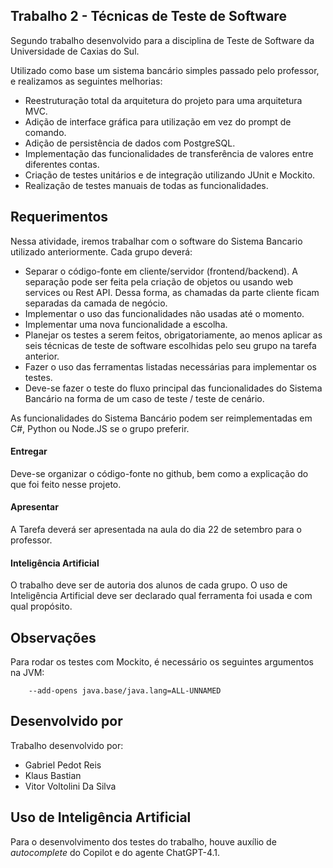 ## Trabalho 2 - Técnicas de Teste de Software

Segundo trabalho desenvolvido para a disciplina de Teste de Software da Universidade de Caxias do Sul.

Utilizado como base um sistema bancário simples passado pelo professor, e realizamos as seguintes melhorias:

- Reestruturação total da arquitetura do projeto para uma arquitetura MVC.
- Adição de interface gráfica para utilização em vez do prompt de comando.
- Adição de persistência de dados com PostgreSQL.
- Implementação das funcionalidades de transferência de valores entre diferentes contas.
- Criação de testes unitários e de integração utilizando JUnit e Mockito.
- Realização de testes manuais de todas as funcionalidades.

## Requerimentos

Nessa atividade, iremos trabalhar com o software do Sistema Bancario utilizado anteriormente. Cada grupo deverá:

- Separar o código-fonte em cliente/servidor (frontend/backend). A separação pode ser feita pela criação de objetos ou usando web services ou Rest API. Dessa forma, as chamadas da parte cliente ficam separadas da camada de negócio.
- Implementar o uso das funcionalidades não usadas até o momento.
- Implementar uma nova funcionalidade a escolha.
- Planejar os testes a serem feitos, obrigatoriamente, ao menos aplicar as seis técnicas de teste de software escolhidas pelo seu grupo na tarefa anterior.
- Fazer o uso das ferramentas listadas necessárias para implementar os testes.
- Deve-se fazer o teste do fluxo principal das funcionalidades do Sistema Bancário na forma de um caso de teste / teste de cenário.

As funcionalidades do Sistema Bancário podem ser reimplementadas em C#, Python ou Node.JS se o grupo preferir.

#### Entregar

Deve-se organizar o código-fonte no github, bem como a explicação do que foi feito nesse projeto.

#### Apresentar

A Tarefa deverá ser apresentada na aula do dia 22 de setembro para o professor.

#### Inteligência Artificial

O trabalho deve ser de autoria dos alunos de cada grupo. O uso de Inteligência Artificial deve ser declarado qual ferramenta foi usada e com qual propósito.

## Observações

Para rodar os testes com Mockito, é necessário os seguintes argumentos na JVM:

```
	--add-opens java.base/java.lang=ALL-UNNAMED
```

## Desenvolvido por

Trabalho desenvolvido por:
- Gabriel Pedot Reis
- Klaus Bastian
- Vitor Voltolini Da Silva

## Uso de Inteligência Artificial

Para o desenvolvimento dos testes do trabalho, houve auxílio de _autocomplete_ do Copilot e do agente ChatGPT-4.1.
